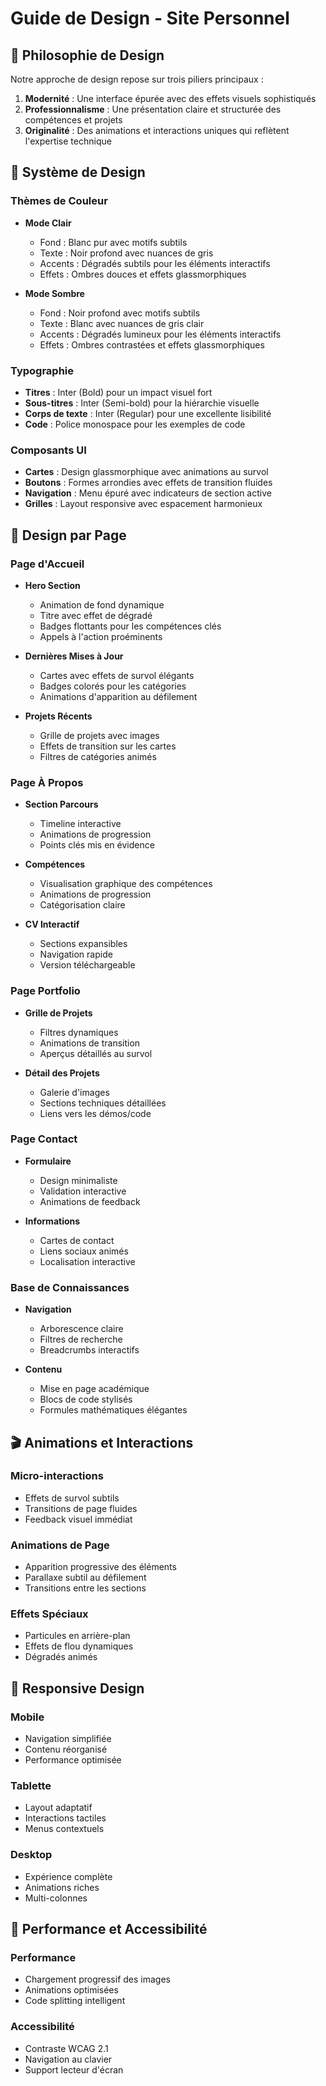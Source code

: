 # Guide de Design - Site Personnel

## 🎨 Philosophie de Design

Notre approche de design repose sur trois piliers principaux :
1. **Modernité** : Une interface épurée avec des effets visuels sophistiqués
2. **Professionnalisme** : Une présentation claire et structurée des compétences et projets
3. **Originalité** : Des animations et interactions uniques qui reflètent l'expertise technique

## 🌈 Système de Design

### Thèmes de Couleur
- **Mode Clair**
  - Fond : Blanc pur avec motifs subtils
  - Texte : Noir profond avec nuances de gris
  - Accents : Dégradés subtils pour les éléments interactifs
  - Effets : Ombres douces et effets glassmorphiques

- **Mode Sombre**
  - Fond : Noir profond avec motifs subtils
  - Texte : Blanc avec nuances de gris clair
  - Accents : Dégradés lumineux pour les éléments interactifs
  - Effets : Ombres contrastées et effets glassmorphiques

### Typographie
- **Titres** : Inter (Bold) pour un impact visuel fort
- **Sous-titres** : Inter (Semi-bold) pour la hiérarchie visuelle
- **Corps de texte** : Inter (Regular) pour une excellente lisibilité
- **Code** : Police monospace pour les exemples de code

### Composants UI
- **Cartes** : Design glassmorphique avec animations au survol
- **Boutons** : Formes arrondies avec effets de transition fluides
- **Navigation** : Menu épuré avec indicateurs de section active
- **Grilles** : Layout responsive avec espacement harmonieux

## 📱 Design par Page

### Page d'Accueil
- **Hero Section**
  - Animation de fond dynamique
  - Titre avec effet de dégradé
  - Badges flottants pour les compétences clés
  - Appels à l'action proéminents

- **Dernières Mises à Jour**
  - Cartes avec effets de survol élégants
  - Badges colorés pour les catégories
  - Animations d'apparition au défilement

- **Projets Récents**
  - Grille de projets avec images
  - Effets de transition sur les cartes
  - Filtres de catégories animés

### Page À Propos
- **Section Parcours**
  - Timeline interactive
  - Animations de progression
  - Points clés mis en évidence

- **Compétences**
  - Visualisation graphique des compétences
  - Animations de progression
  - Catégorisation claire

- **CV Interactif**
  - Sections expansibles
  - Navigation rapide
  - Version téléchargeable

### Page Portfolio
- **Grille de Projets**
  - Filtres dynamiques
  - Animations de transition
  - Aperçus détaillés au survol

- **Détail des Projets**
  - Galerie d'images
  - Sections techniques détaillées
  - Liens vers les démos/code

### Page Contact
- **Formulaire**
  - Design minimaliste
  - Validation interactive
  - Animations de feedback

- **Informations**
  - Cartes de contact
  - Liens sociaux animés
  - Localisation interactive

### Base de Connaissances
- **Navigation**
  - Arborescence claire
  - Filtres de recherche
  - Breadcrumbs interactifs

- **Contenu**
  - Mise en page académique
  - Blocs de code stylisés
  - Formules mathématiques élégantes

## 🎬 Animations et Interactions

### Micro-interactions
- Effets de survol subtils
- Transitions de page fluides
- Feedback visuel immédiat

### Animations de Page
- Apparition progressive des éléments
- Parallaxe subtil au défilement
- Transitions entre les sections

### Effets Spéciaux
- Particules en arrière-plan
- Effets de flou dynamiques
- Dégradés animés

## 📱 Responsive Design

### Mobile
- Navigation simplifiée
- Contenu réorganisé
- Performance optimisée

### Tablette
- Layout adaptatif
- Interactions tactiles
- Menus contextuels

### Desktop
- Expérience complète
- Animations riches
- Multi-colonnes

## 🚀 Performance et Accessibilité

### Performance
- Chargement progressif des images
- Animations optimisées
- Code splitting intelligent

### Accessibilité
- Contraste WCAG 2.1
- Navigation au clavier
- Support lecteur d'écran 